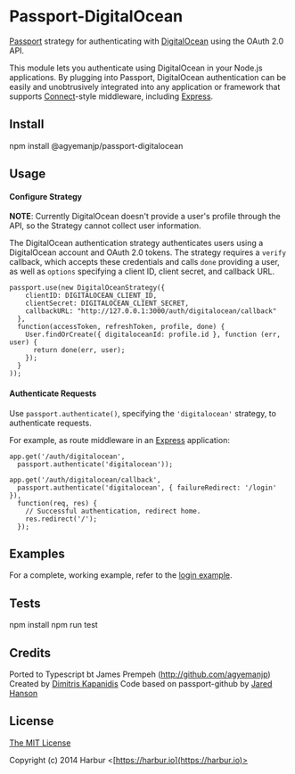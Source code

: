 # Passport-DigitalOcean

[Passport](http://passportjs.org/) strategy for authenticating with [DigitalOcean](https://www.digitalocean.com/) using the OAuth 2.0 API.

This module lets you authenticate using DigitalOcean in your Node.js applications.
By plugging into Passport, DigitalOcean authentication can be easily and
unobtrusively integrated into any application or framework that supports
[Connect](http://www.senchalabs.org/connect/)-style middleware, including
[Express](http://expressjs.com/).

## Install
npm install @agyemanjp/passport-digitalocean

## Usage

#### Configure Strategy

**NOTE**: Currently DigitalOcean doesn't provide a user's profile through the API, so the Strategy cannot collect user information.

The DigitalOcean authentication strategy authenticates users using a DigitalOcean account
and OAuth 2.0 tokens. The strategy requires a `verify` callback, which accepts
these credentials and calls `done` providing a user, as well as `options`
specifying a client ID, client secret, and callback URL.

    passport.use(new DigitalOceanStrategy({
        clientID: DIGITALOCEAN_CLIENT_ID,
        clientSecret: DIGITALOCEAN_CLIENT_SECRET,
        callbackURL: "http://127.0.0.1:3000/auth/digitalocean/callback"
      },
      function(accessToken, refreshToken, profile, done) {
        User.findOrCreate({ digitaloceanId: profile.id }, function (err, user) {
          return done(err, user);
        });
      }
    ));

#### Authenticate Requests

Use `passport.authenticate()`, specifying the `'digitalocean'` strategy, to
authenticate requests.

For example, as route middleware in an [Express](http://expressjs.com/)
application:

    app.get('/auth/digitalocean',
      passport.authenticate('digitalocean'));

    app.get('/auth/digitalocean/callback', 
      passport.authenticate('digitalocean', { failureRedirect: '/login' }),
      function(req, res) {
        // Successful authentication, redirect home.
        res.redirect('/');
      });

## Examples

For a complete, working example, refer to the [login example](https://github.com/agyemanjp/passport-digitalocean/tree/master/examples/login).

## Tests
npm install
npm run test


## Credits
Ported to Typescript bt James Prempeh (http://github.com/agyemanjp)
Created by [Dimitris Kapanidis](http://github.com/spiddy)
Code based on passport-github by [Jared Hanson](http://github.com/jaredhanson)

## License

[The MIT License](http://opensource.org/licenses/MIT)

Copyright (c) 2014 Harbur <[https://harbur.io](https://harbur.io)>

